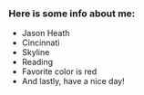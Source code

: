 ### Here is some info about me:

 - Jason Heath
 - Cincinnati
 - Skyline
 - Reading
 - Favorite color is red
 - And lastly, have a nice day!
